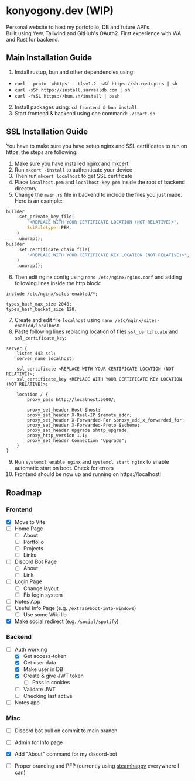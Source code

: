 # konyogony.dev (WIP)

Personal website to host my portofolio, DB and future API's. \
Built using Yew, Tailwind and GitHub's OAuth2. First experience with WA and Rust for backend.

## Main Installation Guide
1. Install rustup, bun and other dependencies using:
- `curl --proto '=https' --tlsv1.2 -sSf https://sh.rustup.rs | sh`
- `curl -sSf https://install.surrealdb.com | sh`
- `curl -fsSL https://bun.sh/install | bash`
2. Install packages using:
   `cd frontend & bun install`
3. Start frontend & backend using one command: `./start.sh`

## SSL Installation Guide

You have to make sure you have setup nginx and SSL certificates to run on https, the steps are following:

1. Make sure you have installed [nginx](https://nginx.org/) and [mkcert](https://github.com/FiloSottile/mkcert)
2. Run `mkcert -install` to authenticate your device 
3. Then run `mkcert localhost` to get SSL certificate
4. Place `localhost.pem` and `localhost-key.pem` inside the root of backend directory
5. Change the `main.rs` file in backend to include the files you just made. Here is an example:
```rs
builder
    .set_private_key_file(
        "<REPLACE WITH YOUR CERTIFICATE LOCATION (NOT RELATIVE)>",
        SslFiletype::PEM,
    )
    .unwrap();
builder
    .set_certificate_chain_file(
        "<REPLACE WITH YOUR CERTIFICATE KEY LOCATION (NOT RELATIVE)>",
    )
    .unwrap();
```
6. Then edit nginx config using `nano /etc/nginx/nginx.conf` and adding following lines inside the http block:
```nginx
include /etc/nginx/sites-enabled/*;

types_hash_max_size 2048;
types_hash_bucket_size 128;
```
7. Create and edit file `localhost` using `nano /etc/nginx/sites-enabled/localhost`
8. Paste following lines replacing location of files `ssl_certificate` and `ssl_certificate_key`:
```nginx
server {
    listen 443 ssl;
    server_name localhost;

    ssl_certificate <REPLACE WITH YOUR CERTIFICATE LOCATION (NOT RELATIVE)>;
    ssl_certificate_key <REPLACE WITH YOUR CERTIFICATE KEY LOCATION (NOT RELATIVE)>;

    location / {
        proxy_pass http://localhost:5000/;

        proxy_set_header Host $host;
        proxy_set_header X-Real-IP $remote_addr;
        proxy_set_header X-Forwarded-For $proxy_add_x_forwarded_for;
        proxy_set_header X-Forwarded-Proto $scheme;
        proxy_set_header Upgrade $http_upgrade;
        proxy_http_version 1.1;
        proxy_set_header Connection "Upgrade";
    }
}
```
9. Run `systemcl enable nginx` and `systemcl start nginx` to enable automatic start on boot. Check for errors
10. Frontend should be now up and running on https://localhost!


## Roadmap
### Frontend
- [x] Move to Vite
- [ ] Home Page
  - [ ] About
  - [ ] Portfolio
  - [ ] Projects
  - [ ] Links 
- [ ] Discord Bot Page
  - [ ] About
  - [ ] Link 
- [ ] Login Page
  - [ ] Change layout
  - [ ] Fix login system 
- [ ] Notes App
- [ ] Useful Info Page (e.g. `/extras#boot-into-windows`)
  - [ ] Use some Wiki lib 
- [x] Make social redirect (e.g. `/social/spotify`)

### Backend
- [ ] Auth working
  - [x] Get access-token
  - [x] Get user data
  - [x] Make user in DB
  - [x] Create & give JWT token
    - [ ] Pass in cookies
  - [ ] Validate JWT
  - [ ] Checking last active     
- [ ] Notes app

### Misc
- [ ] Discord bot pull on commit to main branch
- [ ] Admin for Info page
- [x] Add "About" command for my discord-bot
- [ ] Proper branding and PFP (currently using [steamhappy](https://i.redd.it/i-made-steamhappy-vector-image-v0-jmmqmwzwk14c1.png?width=800&format=png&auto=webp&s=7cc8498450fbd323b22899722ac24cbd23a91a83) everywhere I can)




<!-- +rep chatgpt -->